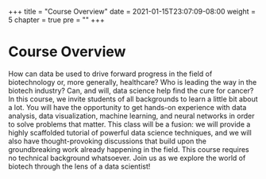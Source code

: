 +++
title = "Course Overview"
date = 2021-01-15T23:07:09-08:00
weight = 5
chapter = true
pre = "<b></b>"
+++

# Course Overview

How can data be used to drive forward progress in the field of biotechnology or, more generally, healthcare? Who is leading the way in the biotech industry? Can, and will, data science help find the cure for cancer? In this course, we invite students of all backgrounds to learn a little bit about a lot. You will have the opportunity to get hands-on experience with data analysis, data visualization, machine learning, and neural networks in order to solve problems that matter. This class will be a fusion: we will provide a highly scaffolded tutorial of powerful data science techniques, and we will also have thought-provoking discussions that build upon the groundbreaking work already happening in the field. This course requires no technical background whatsoever. Join us as we explore the world of biotech through the lens of a data scientist!